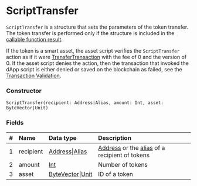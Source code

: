 # ScriptTransfer

`ScriptTransfer` is a structure that sets the parameters of the token transfer. The token transfer is performed only if the structure is included in the [callable function result](/en/ride/functions/callable-function#invocation-result-2).

If the token is a smart asset, the asset script verifies the `ScriptTransfer` action as if it were [TransferTransaction](/en/ride/structures/transaction-structures/transfer-transaction) with the fee of 0 and the version of 0. If the asset script denies the action, then the transaction that invoked the dApp script is either denied or saved on the blockchain as failed, see the [Transaction Validation](/en/blockchain/transaction/transaction-validation).

### Constructor

``` ride
ScriptTransfer(recipient: Address|Alias, amount: Int, asset: ByteVector|Unit)
```

### Fields

|   #   | Name | Data type | Description |
| :--- | :--- | :--- | :--- |
| 1 | recipient | [Address](/en/ride/structures/common-structures/address)&#124;[Alias](/en/ride/structures/common-structures/alias) | [Address](/en/blockchain/account/address) or the [alias](/en/blockchain/account/alias) of a recipient of tokens |
| 2 | amount | [Int](/en/ride/data-types/int) | Number of tokens |
| 3 | asset | [ByteVector](/en/ride/data-types/byte-vector)&#124;[Unit](/en/ride/data-types/unit) | ID of a token |
